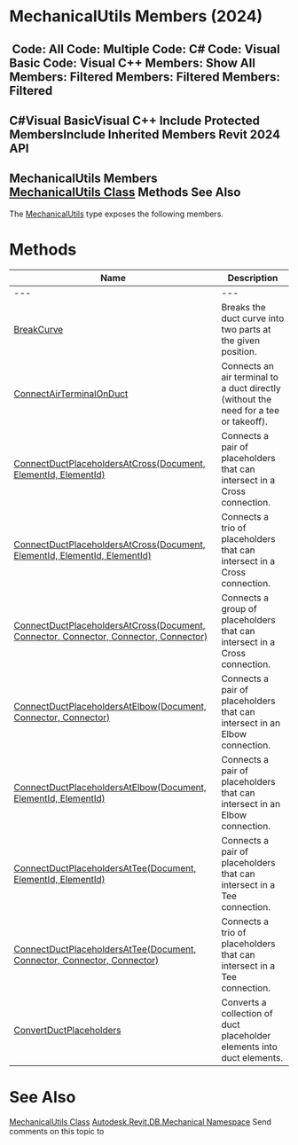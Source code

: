 # MechanicalUtils Members (2024)

﻿
 Code: All Code: Multiple Code: C# Code: Visual Basic Code: Visual C++  Members: Show All Members: Filtered Members: Filtered Members: Filtered   
---  
C#Visual BasicVisual C++
Include Protected MembersInclude Inherited Members
Revit 2024 API  
---  
MechanicalUtils Members  
[MechanicalUtils Class](f7cbd23a-1b69-d9bf-88b4-df10a8c4be0b.md "MechanicalUtils Class") Methods See Also  
---  
The [MechanicalUtils](f7cbd23a-1b69-d9bf-88b4-df10a8c4be0b.md "MechanicalUtils Class") type exposes the following members.
# Methods
| Name | Description |
| --- | --- |
| --- | --- | --- |
| [BreakCurve](baeec9be-b43d-d378-31b9-453432d44bfb.md "BreakCurve Method") | Breaks the duct curve into two parts at the given position. |
| [ConnectAirTerminalOnDuct](809187c2-49fe-38b1-59ee-9adf2a9765e4.md "ConnectAirTerminalOnDuct Method") | Connects an air terminal to a duct directly (without the need for a tee or takeoff). |
| [ConnectDuctPlaceholdersAtCross(Document, ElementId, ElementId)](40648bfb-d174-a451-71fd-9c4213532efb.md "ConnectDuctPlaceholdersAtCross Method \(Document, ElementId, ElementId\)") | Connects a pair of placeholders that can intersect in a Cross connection. |
| [ConnectDuctPlaceholdersAtCross(Document, ElementId, ElementId, ElementId)](478e5140-7b77-a70f-ed92-6dc90d7e1979.md "ConnectDuctPlaceholdersAtCross Method \(Document, ElementId, ElementId, ElementId\)") | Connects a trio of placeholders that can intersect in a Cross connection. |
| [ConnectDuctPlaceholdersAtCross(Document, Connector, Connector, Connector, Connector)](c97c477a-5d60-4a9d-e7d5-5987b5d4ccbc.md "ConnectDuctPlaceholdersAtCross Method \(Document, Connector, Connector, Connector, Connector\)") | Connects a group of placeholders that can intersect in a Cross connection. |
| [ConnectDuctPlaceholdersAtElbow(Document, Connector, Connector)](e588f46f-f3bd-ce92-5f0e-297c2f30ecf1.md "ConnectDuctPlaceholdersAtElbow Method \(Document, Connector, Connector\)") | Connects a pair of placeholders that can intersect in an Elbow connection. |
| [ConnectDuctPlaceholdersAtElbow(Document, ElementId, ElementId)](9cbf2d10-9495-abba-2c6f-d7fa44eb4756.md "ConnectDuctPlaceholdersAtElbow Method \(Document, ElementId, ElementId\)") | Connects a pair of placeholders that can intersect in an Elbow connection. |
| [ConnectDuctPlaceholdersAtTee(Document, ElementId, ElementId)](9e85e3aa-6f29-54fb-882a-cca23fd72751.md "ConnectDuctPlaceholdersAtTee Method \(Document, ElementId, ElementId\)") | Connects a pair of placeholders that can intersect in a Tee connection. |
| [ConnectDuctPlaceholdersAtTee(Document, Connector, Connector, Connector)](2743d178-a9ab-3c11-6ccc-78ccbc5f7f13.md "ConnectDuctPlaceholdersAtTee Method \(Document, Connector, Connector, Connector\)") | Connects a trio of placeholders that can intersect in a Tee connection. |
| [ConvertDuctPlaceholders](8305d265-b824-98d7-2084-8a8eb0c49208.md "ConvertDuctPlaceholders Method") | Converts a collection of duct placeholder elements into duct elements. |

# See Also
[MechanicalUtils Class](f7cbd23a-1b69-d9bf-88b4-df10a8c4be0b.md "MechanicalUtils Class")
[Autodesk.Revit.DB.Mechanical Namespace](0eafd899-5912-56fd-94b1-d286156e26fc.md "Autodesk.Revit.DB.Mechanical Namespace")
Send comments on this topic to 